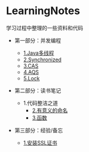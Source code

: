 # LearningNotes
学习过程中整理的一些资料和代码


<!-- TOC -->

- 第一部分：并发编程
    - [1.Java多线程](https://github.com/lijyi/LearningNotes/blob/master/docs/cas-lock/1.Java%E5%A4%9A%E7%BA%BF%E7%A8%8B.md)
    - [2.Synchronized](https://github.com/lijyi/LearningNotes/blob/master/docs/cas-lock/2.Synchronized.md)
    - [3.CAS](https://github.com/lijyi/LearningNotes/blob/master/docs/cas-lock/3.CAS.md)
    - [4.AQS](https://github.com/lijyi/LearningNotes/blob/master/docs/cas-lock/4.AQS.md)
    - [5.Lock](https://github.com/lijyi/LearningNotes/blob/master/docs/cas-lock/5.Lock.md)
- 第二部分：读书笔记
    - 1.代码整洁之道
        - [2.有意义的命名](https://github.com/lijyi/LearningNotes/blob/master/docs/clean-code/2.%E6%9C%89%E6%84%8F%E4%B9%89%E7%9A%84%E5%91%BD%E5%90%8D.md)
        - [3.函数](https://github.com/lijyi/LearningNotes/blob/master/docs/clean-code/3.%E5%87%BD%E6%95%B0.md)

- 第三部分：经验/备忘
    - [1.安装SSL证书](https://github.com/lijyi/LearningNotes/blob/master/docs/note/1.安装SSL证书.md)

<!-- /TOC -->